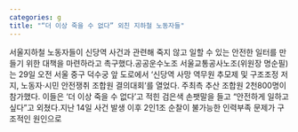 ```yaml
---
categories: g
title: "“더 이상 죽을 수 없다” 외친 지하철 노동자들"
---
```

서울지하철 노동자들이 신당역 사건과 관련해 죽지 않고 일할 수 있는 안전한 일터를 만들기 위한 대책을 마련하라고 촉구했다.공공운수노조 서울교통공사노조(위원장 명순필)는 29일 오전 서울 중구 덕수궁 앞 도로에서 ‘신당역 사망 역무원 추모제 및 구조조정 저지, 노동자·시민 안전쟁취 조합원 결의대회’를 열었다. 주최측 추산 조합원 2천800명이 참가했다. 이들은 ‘더 이상 죽을 수 없다’고 적힌 검은색 손팻말을 들고 “안전하게 일하고 싶다”고 외쳤다.지난 14일 사건 발생 이후 2인1조 순찰이 불가능한 인력부족 문제가 구조적인 원인으로